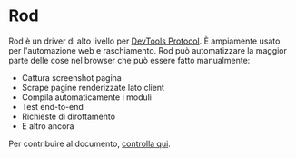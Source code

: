 # Rod

Rod è un driver di alto livello per [DevTools Protocol](https://chromedevtools.github.io/devtools-protocol). È ampiamente usato per l'automazione web e raschiamento. Rod può automatizzare la maggior parte delle cose nel browser che può essere fatto manualmente:

- Cattura screenshot pagina
- Scrape pagine renderizzate lato client
- Compila automaticamente i moduli
- Test end-to-end
- Richieste di dirottamento
- E altro ancora

Per contribuire al documento, [controlla qui](contribute-doc.md).
